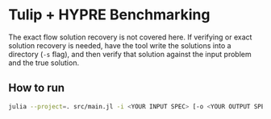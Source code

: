 # Tulip + HYPRE Benchmarking

The exact flow solution recovery is not covered here. If verifying or exact solution recovery is needed, have the tool write the solutions into a directory (`-s` flag), and then verify that solution against the input problem and the true solution.

## How to run

```sh
julia --project=. src/main.jl -i <YOUR INPUT SPEC> [-o <YOUR OUTPUT SPEC>] [-s <YOUR SOLUTION DIRECTORY>] [-t warmup/warmup.inspec]
```
